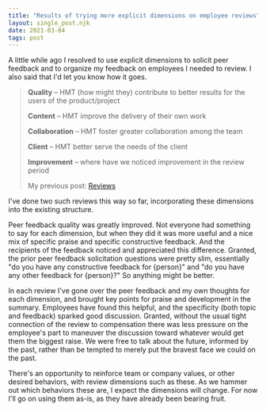 ```yaml
---
title: "Results of trying more explicit dimensions on employee reviews"
layout: single_post.njk
date: 2021-03-04
tags: post
---
```


A little while ago I resolved to use explicit dimensions to solicit peer feedback and to organize my feedback on employees I needed to review. I also said that I'd let you know how it goes.

> **Quality** – HMT (how might they) contribute to better results for the users of the product/project
> 
> **Content** – HMT improve the delivery of their own work
> 
> **Collaboration** – HMT foster greater collaboration among the team
> 
> **Client** – HMT better serve the needs of the client
> 
> **Improvement** – where have we noticed improvement in the review period
> 
> My previous post: [Reviews](https://jonplummer.local/2020/11/26/reviews/)

I've done two such reviews this way so far, incorporating these dimensions into the existing structure.

Peer feedback quality was greatly improved. Not everyone had something to say for each dimension, but when they did it was more useful and a nice mix of specific praise and specific constructive feedback. And the recipients of the feedback noticed and appreciated this difference. Granted, the prior peer feedback solicitation questions were pretty slim, essentially "do you have any constructive feedback for {person}" and "do you have any other feedback for {person}?" So anything might be better.

In each review I've gone over the peer feedback and my own thoughts for each dimension, and brought key points for praise and development in the summary. Employees have found this helpful, and the specificity (both topic and feedback) sparked good discussion. Granted, without the usual tight connection of the review to compensation there was less pressure on the employee's part to maneuver the discussion toward whatever would get them the biggest raise. We were free to talk about the future, informed by the past, rather than be tempted to merely put the bravest face we could on the past.

There's an opportunity to reinforce team or company values, or other desired behaviors, with review dimensions such as these. As we hammer out which behaviors these are, I expect the dimensions will change. For now I'll go on using them as-is, as they have already been bearing fruit.
